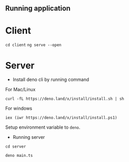## Running application

# Client
``` cd client ```
``` ng serve --open ```

# Server

* Install deno cli by running command

For Mac/Linux

``` curl -fL https://deno.land/x/install/install.sh | sh ```

For windows

``` iex (iwr https://deno.land/x/install/install.ps1) ``` 

Setup environment variable to `deno`.

* Running server

``` cd server ```

``` deno main.ts ```